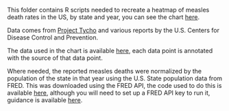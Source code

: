 This folder contains R scripts needed to recreate a heatmap of measles death rates in the US, by state and year, you can see the chart [here](https://ourworldindata.org/measles-vaccines-save-lives#the-introduction-of-the-measles-vaccine-led-to-a-substantial-decline-in-cases).

Data comes from [Project Tycho](https://zenodo.org/records/11452259) and various reports by the U.S. Centers for Disease Control and Prevention.

The data used in the chart is available [here](https://catalog.ourworldindata.org/external/health/latest/measles_state_level/measles.csv), each data point is annotated with the source of that data point.

Where needed, the reported measles deaths were normalized by the population of the state in that year using the U.S. State population data from FRED. This was downloaded using the FRED API, the code used to do this is available [here](https://github.com/owid/etl/blob/master/snapshots/demography/2025-01-23/us_state_population.py), although you will need to set up a FRED API key to run it, guidance is available [here](https://fred.stlouisfed.org/docs/api/fred/).
